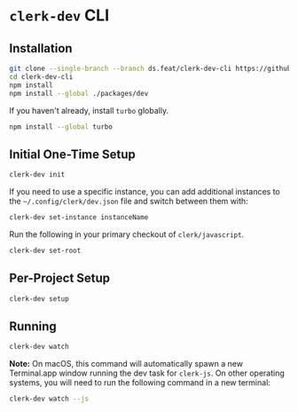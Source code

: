 # `clerk-dev` CLI

## Installation

```sh
git clone --single-branch --branch ds.feat/clerk-dev-cli https://github.com/clerk/javascript clerk-dev-cli
cd clerk-dev-cli
npm install
npm install --global ./packages/dev
```

If you haven't already, install `turbo` globally.

```sh
npm install --global turbo
```

## Initial One-Time Setup

```sh
clerk-dev init
```

If you need to use a specific instance, you can add additional instances to the `~/.config/clerk/dev.json` file and switch between them with:

```sh
clerk-dev set-instance instanceName
```

Run the following in your primary checkout of `clerk/javascript`.

```sh
clerk-dev set-root
```

## Per-Project Setup

```sh
clerk-dev setup
```

## Running

```sh
clerk-dev watch
```

**Note:** On macOS, this command will automatically spawn a new Terminal.app window running the dev task for `clerk-js`. On other operating systems, you will need to run the following command in a new terminal:

```sh
clerk-dev watch --js
```

